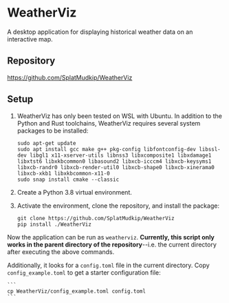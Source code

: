 # WeatherViz

A desktop application for displaying historical weather data on an interactive map.

## Repository

https://github.com/SplatMudkip/WeatherViz

## Setup

1. WeatherViz has only been tested on WSL with Ubuntu. In addition to the Python and Rust toolchains, WeatherViz requires several system packages to be installed:

	```
	sudo apt-get update
	sudo apt install gcc make g++ pkg-config libfontconfig-dev libssl-dev libgl1 x11-xserver-utils libnss3 libxcomposite1 libxdamage1 libxtst6 libxkbcommon0 libasound2 libxcb-icccm4 libxcb-keysyms1 libxcb-randr0 libxcb-render-util0 libxcb-shape0 libxcb-xinerama0 libxcb-xkb1 libxkbcommon-x11-0
	sudo snap install cmake --classic
	```

2. Create a Python 3.8 virtual environment.

3. Activate the environment, clone the repository, and install the package:

	```
	git clone https://github.com/SplatMudkip/WeatherViz
	pip install ./WeatherViz
	```

Now the application can be run as `weatherviz`. **Currently, this script only works in the parent directory of the repository**--i.e. the current directory after executing the above commands.

Additionally, it looks for a `config.toml` file in the current directory. Copy `config_example.toml` to get a starter configuration file:

    ```
    cp WeatherViz/config_example.toml config.toml
    ```
